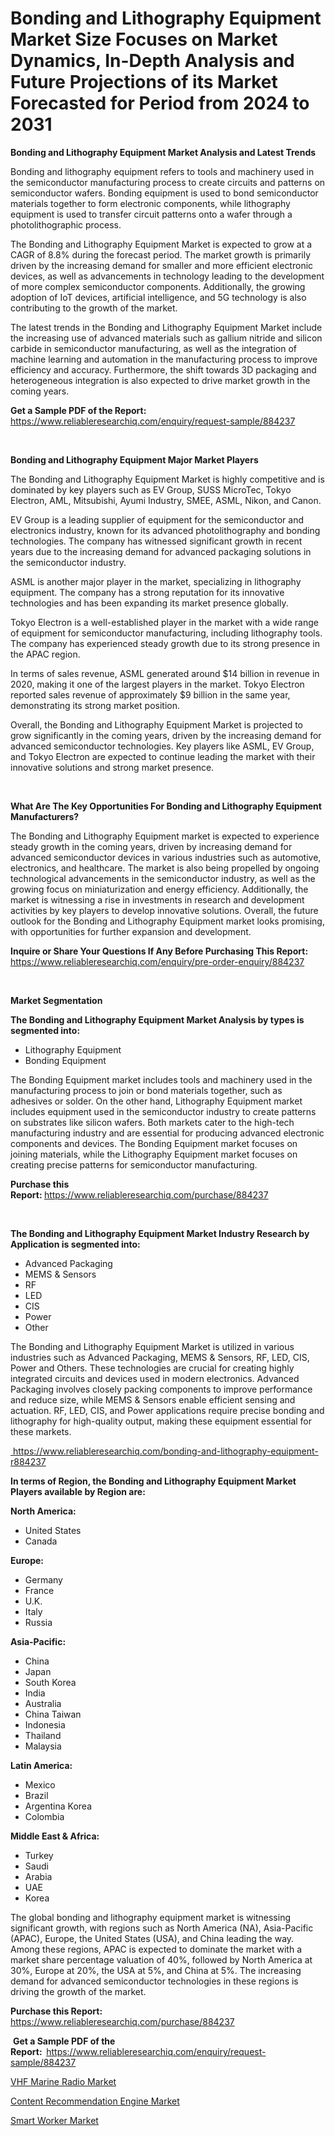 <p><h1>Bonding and Lithography Equipment Market Size Focuses on Market Dynamics, In-Depth Analysis and Future Projections of its Market Forecasted for Period from 2024 to 2031</h1></p><p><strong>Bonding and Lithography Equipment Market Analysis and Latest Trends</strong></p>
<p><p>Bonding and lithography equipment refers to tools and machinery used in the semiconductor manufacturing process to create circuits and patterns on semiconductor wafers. Bonding equipment is used to bond semiconductor materials together to form electronic components, while lithography equipment is used to transfer circuit patterns onto a wafer through a photolithographic process.</p><p>The Bonding and Lithography Equipment Market is expected to grow at a CAGR of 8.8% during the forecast period. The market growth is primarily driven by the increasing demand for smaller and more efficient electronic devices, as well as advancements in technology leading to the development of more complex semiconductor components. Additionally, the growing adoption of IoT devices, artificial intelligence, and 5G technology is also contributing to the growth of the market.</p><p>The latest trends in the Bonding and Lithography Equipment Market include the increasing use of advanced materials such as gallium nitride and silicon carbide in semiconductor manufacturing, as well as the integration of machine learning and automation in the manufacturing process to improve efficiency and accuracy. Furthermore, the shift towards 3D packaging and heterogeneous integration is also expected to drive market growth in the coming years.</p></p>
<p><strong>Get a Sample PDF of the Report:&nbsp;</strong> <a href="https://www.reliableresearchiq.com/enquiry/request-sample/884237">https://www.reliableresearchiq.com/enquiry/request-sample/884237</a></p>
<p>&nbsp;</p>
<p><strong>Bonding and Lithography Equipment Major Market Players</strong></p>
<p><p>The Bonding and Lithography Equipment Market is highly competitive and is dominated by key players such as EV Group, SUSS MicroTec, Tokyo Electron, AML, Mitsubishi, Ayumi Industry, SMEE, ASML, Nikon, and Canon.</p><p>EV Group is a leading supplier of equipment for the semiconductor and electronics industry, known for its advanced photolithography and bonding technologies. The company has witnessed significant growth in recent years due to the increasing demand for advanced packaging solutions in the semiconductor industry.</p><p>ASML is another major player in the market, specializing in lithography equipment. The company has a strong reputation for its innovative technologies and has been expanding its market presence globally.</p><p>Tokyo Electron is a well-established player in the market with a wide range of equipment for semiconductor manufacturing, including lithography tools. The company has experienced steady growth due to its strong presence in the APAC region.</p><p>In terms of sales revenue, ASML generated around $14 billion in revenue in 2020, making it one of the largest players in the market. Tokyo Electron reported sales revenue of approximately $9 billion in the same year, demonstrating its strong market position.</p><p>Overall, the Bonding and Lithography Equipment Market is projected to grow significantly in the coming years, driven by the increasing demand for advanced semiconductor technologies. Key players like ASML, EV Group, and Tokyo Electron are expected to continue leading the market with their innovative solutions and strong market presence.</p></p>
<p>&nbsp;</p>
<p><strong>What Are The Key Opportunities For Bonding and Lithography Equipment Manufacturers?</strong></p>
<p><p>The Bonding and Lithography Equipment market is expected to experience steady growth in the coming years, driven by increasing demand for advanced semiconductor devices in various industries such as automotive, electronics, and healthcare. The market is also being propelled by ongoing technological advancements in the semiconductor industry, as well as the growing focus on miniaturization and energy efficiency. Additionally, the market is witnessing a rise in investments in research and development activities by key players to develop innovative solutions. Overall, the future outlook for the Bonding and Lithography Equipment market looks promising, with opportunities for further expansion and development.</p></p>
<p><strong>Inquire or Share Your Questions If Any Before Purchasing This Report:</strong> <a href="https://www.reliableresearchiq.com/enquiry/pre-order-enquiry/884237">https://www.reliableresearchiq.com/enquiry/pre-order-enquiry/884237</a></p>
<p>&nbsp;</p>
<p><strong>Market Segmentation</strong></p>
<p><strong>The Bonding and Lithography Equipment Market Analysis by types is segmented into:</strong></p>
<p><ul><li>Lithography Equipment</li><li>Bonding Equipment</li></ul></p>
<p><p>The Bonding Equipment market includes tools and machinery used in the manufacturing process to join or bond materials together, such as adhesives or solder. On the other hand, Lithography Equipment market includes equipment used in the semiconductor industry to create patterns on substrates like silicon wafers. Both markets cater to the high-tech manufacturing industry and are essential for producing advanced electronic components and devices. The Bonding Equipment market focuses on joining materials, while the Lithography Equipment market focuses on creating precise patterns for semiconductor manufacturing.</p></p>
<p><strong>Purchase this Report:&nbsp;</strong><a href="https://www.reliableresearchiq.com/purchase/884237">https://www.reliableresearchiq.com/purchase/884237</a></p>
<p>&nbsp;</p>
<p><strong>The Bonding and Lithography Equipment Market Industry Research by Application is segmented into:</strong></p>
<p><ul><li>Advanced Packaging</li><li>MEMS & Sensors</li><li>RF</li><li>LED</li><li>CIS</li><li>Power</li><li>Other</li></ul></p>
<p><p>The Bonding and Lithography Equipment Market is utilized in various industries such as Advanced Packaging, MEMS & Sensors, RF, LED, CIS, Power and Others. These technologies are crucial for creating highly integrated circuits and devices used in modern electronics. Advanced Packaging involves closely packing components to improve performance and reduce size, while MEMS & Sensors enable efficient sensing and actuation. RF, LED, CIS, and Power applications require precise bonding and lithography for high-quality output, making these equipment essential for these markets.</p></p>
<p><a href="https://www.reliableresearchiq.com/bonding-and-lithography-equipment-r884237">&nbsp;https://www.reliableresearchiq.com/bonding-and-lithography-equipment-r884237</a></p>
<p><strong>In terms of Region, the Bonding and Lithography Equipment Market Players available by Region are:</strong></p>
<p>
    <p> <strong> North America: </strong>
        <ul>
            <li>United States</li>
            <li>Canada</li>
        </ul>
        </p> 
    <p> <strong> Europe: </strong>
        <ul>
            <li>Germany</li>
            <li>France</li>
            <li>U.K.</li>
            <li>Italy</li>
            <li>Russia</li>
        </ul>
        </p> 
    <p> <strong> Asia-Pacific: </strong>
        <ul>
            <li>China</li>
            <li>Japan</li>
            <li>South Korea</li>
            <li>India</li>
            <li>Australia</li>
            <li>China Taiwan</li>
            <li>Indonesia</li>
            <li>Thailand</li>
            <li>Malaysia</li>
        </ul>
        </p> 
    <p> <strong> Latin America: </strong>
        <ul>
            <li>Mexico</li>
            <li>Brazil</li>
            <li>Argentina Korea</li>
            <li>Colombia</li>
        </ul>
        </p> 
    <p> <strong> Middle East & Africa: </strong>
        <ul>
            <li>Turkey</li>
            <li>Saudi</li>
            <li>Arabia</li>
            <li>UAE</li>
            <li>Korea</li>
        </ul>
    </p>
    </p>
<p><p>The global bonding and lithography equipment market is witnessing significant growth, with regions such as North America (NA), Asia-Pacific (APAC), Europe, the United States (USA), and China leading the way. Among these regions, APAC is expected to dominate the market with a market share percentage valuation of 40%, followed by North America at 30%, Europe at 20%, the USA at 5%, and China at 5%. The increasing demand for advanced semiconductor technologies in these regions is driving the growth of the market.</p></p>
<p><strong>Purchase this Report: </strong><a href="https://www.reliableresearchiq.com/purchase/884237">https://www.reliableresearchiq.com/purchase/884237</a></p>
<p>&nbsp;<strong>Get a Sample PDF of the Report:&nbsp;&nbsp;</strong><a href="https://www.reliableresearchiq.com/enquiry/request-sample/884237">https://www.reliableresearchiq.com/enquiry/request-sample/884237</a></p>
<p><strong></strong></p>
<p><p><a href="https://github.com/dlwlxxqs71/Market-Research-Report-List-1/blob/main/vhf-marine-radio-market.md">VHF Marine Radio Market</a></p><p><a href="https://github.com/AllisonKreiger/Market-Research-Report-List-1/blob/main/content-recommendation-engine-market.md">Content Recommendation Engine Market</a></p><p><a href="https://github.com/DiannaFlatley/Market-Research-Report-List-1/blob/main/smart-worker-market.md">Smart Worker Market</a></p></p>